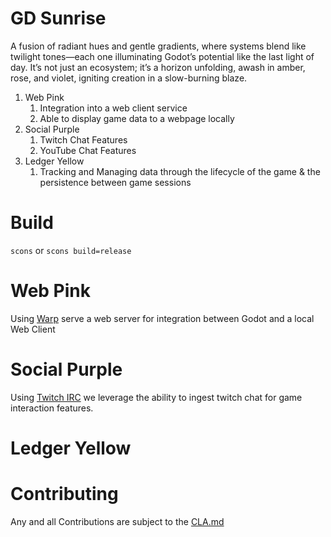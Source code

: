 # GD Sunrise

A fusion of radiant hues and gentle gradients, where systems blend like twilight tones—each one illuminating Godot’s potential like the last light of day. It’s not just an ecosystem; it’s a horizon unfolding, awash in amber, rose, and violet, igniting creation in a slow-burning blaze.

1. Web Pink
   1. Integration into a web client service
   1. Able to display game data to a webpage locally
1. Social Purple
   1. Twitch Chat Features
   1. YouTube Chat Features
1. Ledger Yellow
   1. Tracking and Managing data through the lifecycle of the game & the persistence between game sessions

# Build

`scons` or `scons build=release`

# Web Pink

Using [Warp](https://github.com/seanmonstar/warp) serve a web server for integration between Godot and a local Web Client

# Social Purple

Using [Twitch IRC](https://github.com/robotty/twitch-irc-rs) we leverage the ability to ingest twitch chat for game interaction features.

# Ledger Yellow

# Contributing

Any and all Contributions are subject to the [CLA.md](https://github.com/kthecoder/GDSunrise/blob/main/CLA.md)
